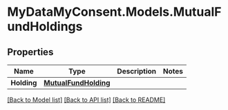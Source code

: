 # MyDataMyConsent.Models.MutualFundHoldings

## Properties

Name | Type | Description | Notes
------------ | ------------- | ------------- | -------------
**Holding** | [**MutualFundHolding**](MutualFundHolding.md) |  | 

[[Back to Model list]](../README.md#documentation-for-models) [[Back to API list]](../README.md#documentation-for-api-endpoints) [[Back to README]](../README.md)

